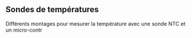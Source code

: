 ## Sondes de températures 

Différents montages pour mesurer la température avec une sonde NTC et un micro-contr
